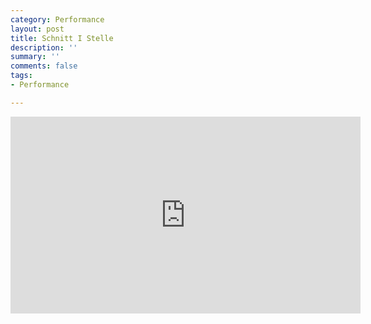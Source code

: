 ```yaml
---
category: Performance
layout: post
title: Schnitt I Stelle
description: ''
summary: ''
comments: false
tags:
- Performance

---
```

<iframe width="560" height="315" src="https://www.youtube.com/embed/Y-I5Et5GC-U" frameborder="0" allow="accelerometer; autoplay; clipboard-write; encrypted-media; gyroscope; picture-in-picture" allowfullscreen></iframe>